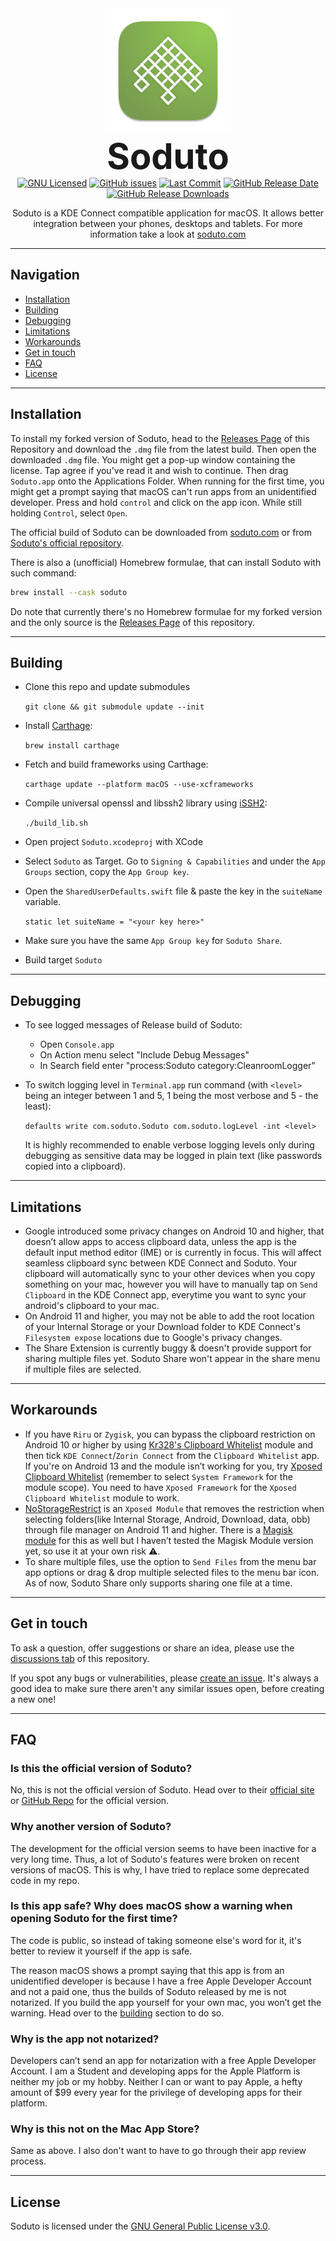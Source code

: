 <div align="center">
  <img src="Soduto/Assets.xcassets/AppIcon.appiconset/1024.png" alt="Soduto Logo" width="200"/>
  <h1 style="font-weight: 700; font-size: 4em; margin: 0; padding-top: 0;">Soduto</h1>
  <div style="margin-bottom: 1em">
  <a href="https://github.com/sannidhyaroy/soduto/blob/nightly/LICENSE"><img src="https://img.shields.io/github/license/sannidhyaroy/soduto.svg?color=B0BB88&style=flat-square" alt="GNU Licensed"></a>
  <a href="https://github.com/sannidhyaroy/soduto/issues"><img alt="GitHub issues" src="https://img.shields.io/github/issues/sannidhyaroy/soduto?color=B0BB88&style=flat-square"></a>
  <a href="https://github.com/sannidhyaroy/soduto/commits/nightly"><img src="https://img.shields.io/github/last-commit/sannidhyaroy/soduto/nightly?color=B0BB88&style=flat-square" alt="Last Commit"></a>
  <a href="https://github.com/sannidhyaroy/soduto/releases/latest"><img alt="GitHub Release Date" src="https://img.shields.io/github/release-date/sannidhyaroy/soduto?color=B0BB88&style=flat-square"></a>
  <a href="https://github.com/sannidhyaroy/soduto/releases"><img alt="GitHub Release Downloads" src="https://img.shields.io/github/downloads/sannidhyaroy/soduto/total?color=B0BB88&style=flat-square"></a>
  </div>
  <p>
  Soduto is a KDE Connect compatible application for macOS. It allows better integration between your phones, desktops and tablets. For more information take a look at <a href="https://www.soduto.com">soduto.com</a>
  </p>
</div>

---
## **Navigation**
- [Installation](#installation)
- [Building](#building)
- [Debugging](#debugging)
- [Limitations](#limitations)
- [Workarounds](#workarounds)
- [Get in touch](#get-in-touch)
- [FAQ](#faq)
- [License](#license)
---
## Installation

To install my forked version of Soduto, head to the [Releases Page](https://github.com/sannidhyaroy/soduto/releases/latest) of this Repository and download the `.dmg` file from the latest build. Then open the downloaded `.dmg` file. You might get a pop-up window containing the license. Tap agree if you've read it and wish to continue. Then drag `Soduto.app` onto the Applications Folder. When running for the first time, you might get a prompt saying that macOS can't run apps from an unidentified developer. Press and hold `control` and click on the app icon. While still holding `Control`, select `Open`.

The official build of Soduto can be downloaded from [soduto.com](https://www.soduto.com) or from [Soduto's official repository](https://github.com/soduto/Soduto).

There is also a (unofficial) Homebrew formulae, that can install Soduto with such command:

```bash
brew install --cask soduto
```
Do note that currently there's no Homebrew formulae for my forked version and the only source is the [Releases Page](https://github.com/sannidhyaroy/soduto/releases/latest) of this repository.

---
## Building

* Clone this repo and update submodules

  `git clone && git submodule update --init`

* Install [Carthage](https://github.com/Carthage/Carthage#installing-carthage):

    `brew install carthage`
    
* Fetch and build frameworks using Carthage:
    
    `carthage update --platform macOS --use-xcframeworks`

* Compile universal openssl and libssh2 library using [iSSH2](https://github.com/Frugghi/iSSH2):

    `./build_lib.sh`

* Open project `Soduto.xcodeproj` with XCode
* Select `Soduto` as Target. Go to `Signing & Capabilities` and under the `App Groups` section, copy the `App Group key`.
* Open the `SharedUserDefaults.swift` file & paste the key in the `suiteName` variable.

    `static let suiteName = "<your key here>"`

* Make sure you have the same `App Group key` for `Soduto Share`.
* Build target `Soduto`

---
## Debugging

* To see logged messages of Release build of Soduto:
    * Open `Console.app`
    * On Action menu select "Include Debug Messages"
    * In Search field enter "process:Soduto category:CleanroomLogger"

* To switch logging level in `Terminal.app` run command (with `<level>` being an integer between 1 and 5, 1 being the most verbose and 5 - the least):

    `defaults write com.soduto.Soduto com.soduto.logLevel -int <level>`
    
    It is highly recommended to enable verbose logging levels only during debugging as sensitive data may be logged in plain text (like passwords copied into a clipboard).

---
## Limitations
- Google introduced some privacy changes on Android 10 and higher, that doesn’t allow apps to access clipboard data, unless the app is the default input method editor (IME) or is currently in focus. This will affect seamless clipboard sync between KDE Connect and Soduto. Your clipboard will automatically sync to your other devices when you copy something on your mac, however you will have to manually tap on `Send Clipboard` in the KDE Connect app, everytime you want to sync your android's clipboard to your mac.
- On Android 11 and higher, you may not be able to add the root location of your Internal Storage or your Download folder to KDE Connect's `Filesystem expose` locations due to Google's privacy changes.
- The Share Extension is currently buggy & doesn't provide support for sharing multiple files yet. Soduto Share won't appear in the share menu if multiple files are selected.

---
## Workarounds
- If you have `Riru` or `Zygisk`, you can bypass the clipboard restriction on Android 10 or higher by using [Kr328's Clipboard Whitelist](https://github.com/Kr328/Riru-ClipboardWhitelist) module and then tick `KDE Connect`/`Zorin Connect` from the `Clipboard Whitelist` app. If you're on Android 13 and the module isn’t working for you, try [Xposed Clipboard Whitelist](https://github.com/GamerGirlandCo/xposed-clipboard-whitelist) (remember to select `System Framework` for the module scope). You need to have `Xposed Framework` for the `Xposed Clipboard Whitelist` module to work.
- [NoStorageRestrict](https://github.com/Xposed-Modules-Repo/com.github.dan.nostoragerestrict) is an `Xposed Module` that removes the restriction when selecting folders(like Internal Storage, Android, Download, data, obb) through file manager on Android 11 and higher. There is a [Magisk module](https://github.com/DanGLES3/NoStorageRestrict) for this as well but I haven’t tested the Magisk Module version yet, so use it at your own risk ⚠️.
- To share multiple files, use the option to `Send Files` from the menu bar app options or drag & drop multiple selected files to the menu bar icon. As of now, Soduto Share only supports sharing one file at a time.

---
## Get in touch
To ask a question, offer suggestions or share an idea, please use the [discussions tab](https://github.com/sannidhyaroy/soduto/discussions) of this repository.

If you spot any bugs or vulnerabilities, please [create an issue](https://github.com/sannidhyaroy/soduto/issues/). It's always a good idea to make sure there aren't any similar issues open, before creating a new one!

---
## FAQ

### Is this the official version of Soduto?

No, this is not the official version of Soduto. Head over to their [official site](https://www.soduto.com) or [GitHub Repo](https://github.com/soduto/soduto) for the official version.

### Why another version of Soduto?

The development for the official version seems to have been inactive for a very long time. Thus, a lot of Soduto's features were broken on recent versions of macOS. This is why, I have tried to replace some deprecated code in my repo.

### Is this app safe? Why does macOS show a warning when opening Soduto for the first time?

The code is public, so instead of taking someone else's word for it, it's better to review it yourself if the app is safe.

The reason macOS shows a prompt saying that this app is from an unidentified developer is because I have a free Apple Developer Account and not a paid one, thus the builds of Soduto released by me is not notarized. If you build the app yourself for your own mac, you won’t get the warning. Head over to the [building](#building) section to do so.

### Why is the app not notarized?

Developers can’t send an app for notarization with a free Apple Developer Account. I am a Student and developing apps for the Apple Platform is neither my job or my hobby. Neither I can or want to pay Apple, a hefty amount of $99 every year for the privilege of developing apps for their platform.

### Why is this not on the Mac App Store?

Same as above. I also don't want to have to go through their app review process.

---
## License

Soduto is licensed under the [GNU General Public License v3.0](https://github.com/sannidhyaroy/soduto/blob/nightly/LICENSE).
